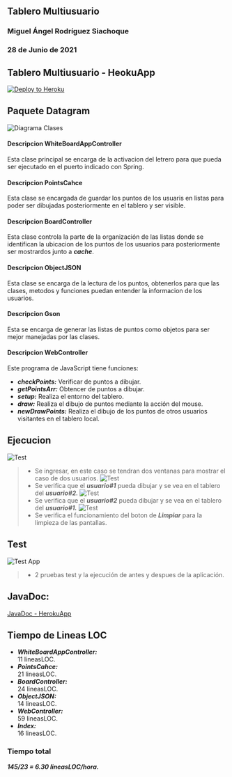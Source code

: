 ## Tablero Multiusuario
### Miguel Ángel Rodríguez Siachoque
### 28 de Junio de 2021

## Tablero Multiusuario - HeokuApp
[![Deploy to Heroku](https://www.herokucdn.com/deploy/button.png)](https://interactive-board2021.herokuapp.com/index.html)

## Paquete Datagram
![Diagrama Clases](Images/DiagramClass.jpg)<br>
#### Descripcion WhiteBoardAppController
Esta clase principal se encarga de la activacion del letrero para que pueda ser ejecutado en el puerto indicado con Spring.
#### Descripcion PointsCahce
Esta clase se encargada de guardar los puntos de los usuaris en listas para poder ser dibujadas posteriormente en el tablero y ser visible.
#### Descripcion BoardController
Esta clase controla la parte de la organización de las listas donde se identifican la ubicacion de los puntos de los usuarios para posteriormente ser mostrardos junto a ___cache___.
#### Descripcion ObjectJSON
Esta clase se encarga de la lectura de los puntos, obtenerlos para que las clases, metodos y funciones puedan entender la informacion de los usuarios.
#### Descripcion Gson
Esta se encarga de generar las listas de puntos como objetos para ser mejor manejadas por las clases.
#### Descripcion WebController
Este programa de JavaScript tiene funciones:
- ___checkPoints:___ Verificar de puntos a dibujar.
- ___getPointsArr:___ Obtencer de puntos a dibujar.
- ___setup:___ Realiza el entorno del tablero.
- ___draw:___ Realiza el dibujo de puntos mediante la acción del mouse.
- ___newDrawPoints:___ Realiza el dibujo de los puntos de otros usuarios visitantes en el tablero local.

## Ejecucion
![Test](Images/Test0.jpg)<br>
> - Se ingresar, en este caso se tendran dos ventanas para mostrar el caso de dos usuarios. 
![Test](Images/Test2.jpg)<br>
> - Se verifica que el ___usuario#1___ pueda dibujar y se vea en el tablero del ___usuario#2.___
![Test](Images/Test3.jpg)<br>
> - Se verifica que el ___usuario#2___ pueda dibujar y se vea en el tablero del ___usuario#1.___
![Test](Images/Test4.jpg)<br>
> - Se verifica el funcionamiento del boton de ___Limpiar___ para la limpieza de las pantallas.

## Test
![Test App](Images/Test5.jpg)<br>
> - 2 pruebas test y la ejecución de antes y despues de la aplicación.

## JavaDoc:
[JavaDoc - HerokuApp](JavaDoc/index.html)

## Tiempo de Lineas LOC
- ___WhiteBoardAppController:___<br>
11 lineasLOC.<br>
- ___PointsCahce:___<br>
21 lineasLOC.<br>
- ___BoardController:___<br>
24 lineasLOC.<br>
- ___ObjectJSON:___<br>
14 lineasLOC.<br>
- ___WebController:___<br>
59 lineasLOC.<br>
- ___Index:___<br>
16 lineasLOC.<br>
### Tiempo total
___145/23 = 6.30 lineasLOC/hora.___
